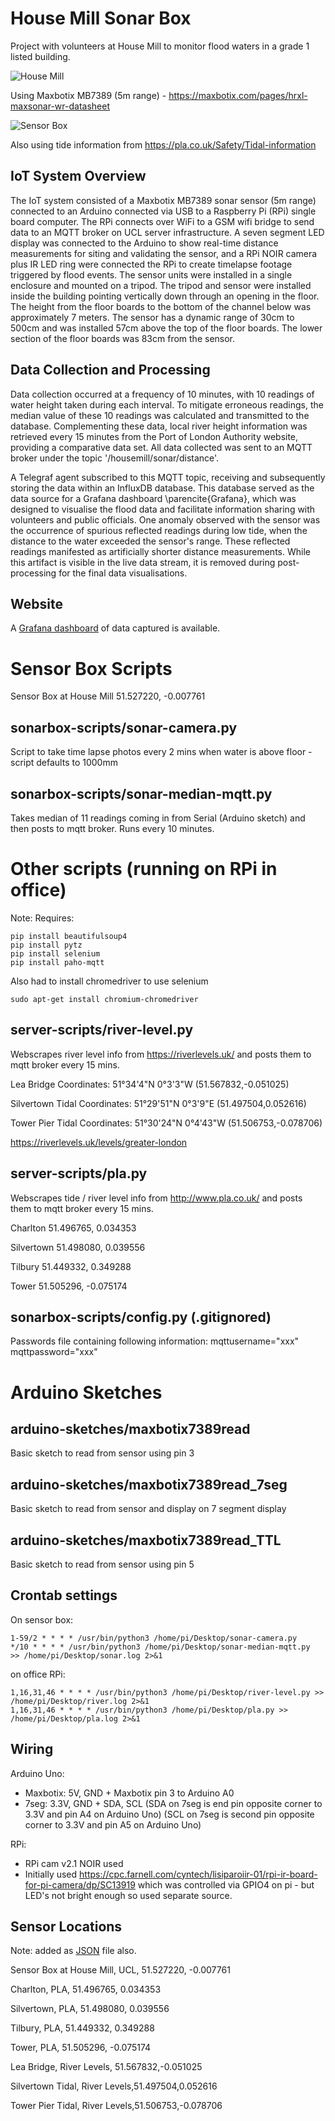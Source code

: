 # House Mill Sonar Box

Project with volunteers at House Mill to monitor flood waters in a grade 1 listed building.

![House Mill](images/house_mill.jpeg)

Using Maxbotix MB7389 (5m range) - https://maxbotix.com/pages/hrxl-maxsonar-wr-datasheet 

![Sensor Box](images/wide_view.jpeg)

Also using tide information from https://pla.co.uk/Safety/Tidal-information 

## IoT System Overview
The IoT system consisted of a Maxbotix MB7389 sonar sensor (5m range) connected to an Arduino connected via USB to a Raspberry Pi (RPi) single board computer. The RPi connects over WiFi to a GSM wifi bridge to send data to an MQTT broker on UCL server infrastructure. A seven segment LED display was connected to the Arduino to show real-time distance measurements for siting and validating the sensor, and a RPi NOIR camera plus IR LED ring were connected the RPi to create timelapse footage triggered by flood events. The sensor units were installed in a single enclosure and mounted on a tripod. The tripod and sensor were installed inside the building pointing vertically down through an opening in the floor. The height from the floor boards to the bottom of the channel below was approximately 7 meters. The sensor has a dynamic range of 30cm to 500cm and was installed 57cm above the top of the floor boards. The lower section of the floor boards was 83cm from the sensor.

## Data Collection and Processing
Data collection occurred at a frequency of 10 minutes, with 10 readings of water height taken during each interval.  To mitigate erroneous readings, the median value of these 10 readings was calculated and transmitted to the database.  Complementing these data, local river height information was retrieved every 15 minutes from the Port of London Authority website, providing a comparative data set.  All data collected was sent to an MQTT broker under the topic '/housemill/sonar/distance'. 

A Telegraf agent subscribed to this MQTT topic, receiving and subsequently storing the data within an InfluxDB database.  This database served as the data source for a Grafana dashboard \parencite{Grafana}, which was designed to visualise the flood data and facilitate information sharing with volunteers and public officials.  One anomaly observed with the sensor was the occurrence of spurious reflected readings during low tide, when the distance to the water exceeded the sensor's range.  These reflected readings manifested as artificially shorter distance measurements. While this artifact is visible in the live data stream, it is removed during post-processing for the final data visualisations.

## Website 

A [Grafana dashboard](https://grafana.cetools.org/d/ecHWtb_Vz/sonar-height) of data captured is available.

# Sensor Box Scripts

Sensor Box at House Mill 51.527220, -0.007761

## sonarbox-scripts/sonar-camera.py
Script to take time lapse photos every 2 mins when water is above floor - script defaults to 1000mm

## sonarbox-scripts/sonar-median-mqtt.py
Takes median of 11 readings coming in from Serial (Arduino sketch) and then posts to mqtt broker. Runs every 10 minutes.

# Other scripts (running on RPi in office)

Note: 
Requires: 
```
pip install beautifulsoup4
pip install pytz
pip install selenium
pip install paho-mqtt
```
Also had to install chromedriver to use selenium
```
sudo apt-get install chromium-chromedriver
```

## server-scripts/river-level.py
Webscrapes river level info from https://riverlevels.uk/ and posts them to mqtt broker every 15 mins. 

Lea Bridge Coordinates: 51°34'4"N 0°3'3"W (51.567832,-0.051025)

Silvertown Tidal Coordinates: 51°29'51"N 0°3'9"E (51.497504,0.052616)

Tower Pier Tidal Coordinates: 51°30'24"N 0°4'43"W (51.506753,-0.078706)

https://riverlevels.uk/levels/greater-london

## server-scripts/pla.py
Webscrapes tide / river level info from http://www.pla.co.uk/ and posts them to mqtt broker every 15 mins. 

Charlton 51.496765, 0.034353

Silvertown 51.498080, 0.039556

Tilbury 51.449332, 0.349288

Tower 51.505296, -0.075174

## sonarbox-scripts/config.py (.gitignored)
Passwords file containing following information:
mqttusername="xxx" 
mqttpassword="xxx"

# Arduino Sketches 

## arduino-sketches/maxbotix7389read
Basic sketch to read from sensor using pin 3

## arduino-sketches/maxbotix7389read_7seg
Basic sketch to read from sensor and display on 7 segment display

## arduino-sketches/maxbotix7389read_TTL
Basic sketch to read from sensor using pin 5



## Crontab settings

On sensor box:
```
1-59/2 * * * * /usr/bin/python3 /home/pi/Desktop/sonar-camera.py
*/10 * * * * /usr/bin/python3 /home/pi/Desktop/sonar-median-mqtt.py  >> /home/pi/Desktop/sonar.log 2>&1
```
on office RPi:
```
1,16,31,46 * * * * /usr/bin/python3 /home/pi/Desktop/river-level.py >> /home/pi/Desktop/river.log 2>&1
1,16,31,46 * * * * /usr/bin/python3 /home/pi/Desktop/pla.py >> /home/pi/Desktop/pla.log 2>&1
```

## Wiring

Arduino Uno:
- Maxbotix: 5V, GND + Maxbotix pin 3 to Arduino A0
- 7seg: 3.3V, GND + SDA, SCL 
(SDA on 7seg is end pin opposite corner to 3.3V and pin A4 on Arduino Uno)
(SCL on 7seg is second pin opposite corner to 3.3V and pin A5 on Arduino Uno)

RPi:
- RPi cam v2.1 NOIR used
- Initially used https://cpc.farnell.com/cyntech/lisiparoiir-01/rpi-ir-board-for-pi-camera/dp/SC13919 which was controlled via GPIO4 on pi - but LED's not bright enough so used separate source.

## Sensor Locations

Note: added as [JSON](sensor-locations.json) file also.

Sensor Box at House Mill, UCL, 51.527220, -0.007761

Charlton, PLA, 51.496765, 0.034353

Silvertown, PLA, 51.498080, 0.039556

Tilbury, PLA, 51.449332, 0.349288

Tower, PLA, 51.505296, -0.075174

Lea Bridge, River Levels, 51.567832,-0.051025

Silvertown Tidal, River Levels,51.497504,0.052616

Tower Pier Tidal, River Levels,51.506753,-0.078706
